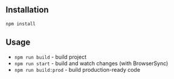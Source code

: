 ## Installation

`npm install`

## Usage

- `npm run build` - build project
- `npm run start` - build and watch changes (with BrowserSync)
- `npm run build:prod` - build production-ready code
